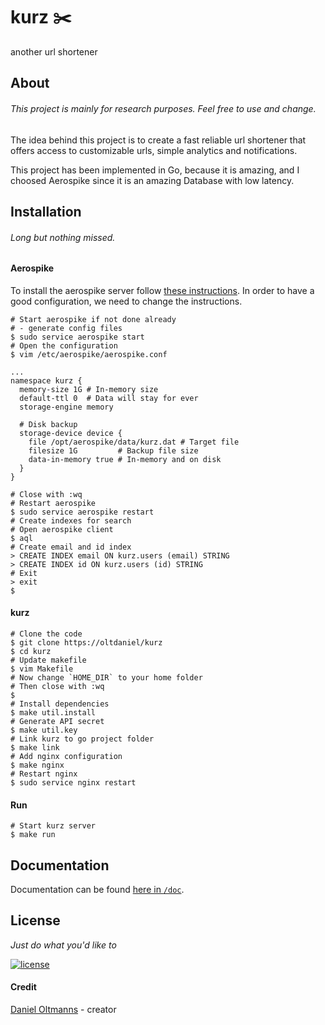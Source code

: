 # kurz :scissors:

another url shortener

## About

###### This project is mainly for research purposes. Feel free to use and change.

The idea behind this project is to create a fast reliable url shortener that
offers access to customizable urls, simple analytics and notifications.

This project has been implemented in Go, because it is amazing, and I choosed
Aerospike since it is an amazing Database with low latency.

## Installation

###### Long but nothing missed.

#### Aerospike

To install the aerospike server follow [these instructions](https://www.aerospike.com/docs/operations/install).
In order to have a good configuration, we need to change the instructions.

```shell
# Start aerospike if not done already
# - generate config files
$ sudo service aerospike start
# Open the configuration
$ vim /etc/aerospike/aerospike.conf
```

```
...
namespace kurz {
  memory-size 1G # In-memory size
  default-ttl 0  # Data will stay for ever
  storage-engine memory

  # Disk backup
  storage-device device {
    file /opt/aerospike/data/kurz.dat # Target file
    filesize 1G         # Backup file size
    data-in-memory true # In-memory and on disk
  }
}
```

```shell
# Close with :wq
# Restart aerospike
$ sudo service aerospike restart
# Create indexes for search
# Open aerospike client
$ aql
# Create email and id index
> CREATE INDEX email ON kurz.users (email) STRING
> CREATE INDEX id ON kurz.users (id) STRING
# Exit
> exit
$
```

#### kurz

```shell
# Clone the code
$ git clone https://oltdaniel/kurz
$ cd kurz
# Update makefile
$ vim Makefile
# Now change `HOME_DIR` to your home folder
# Then close with :wq
$ 
# Install dependencies
$ make util.install
# Generate API secret
$ make util.key
# Link kurz to go project folder
$ make link
# Add nginx configuration
$ make nginx
# Restart nginx
$ sudo service nginx restart
```

#### Run

```shell
# Start kurz server
$ make run
```

## Documentation

Documentation can be found [here in `/doc`](https://github.com/oltdaniel/kurz/blob/master/doc/README.md).

## License

_Just do what you'd like to_

[![license](https://img.shields.io/badge/license-MIT-blue.svg)](https://github.com/oltdaniel/kurz/blob/master/LICENSE)

#### Credit

[Daniel Oltmanns](https://github.com/oltdaniel) - creator

